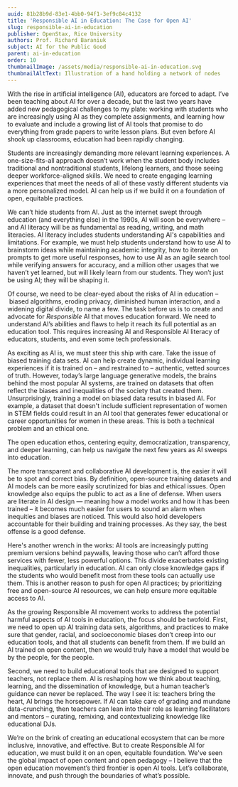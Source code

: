 ```yaml
---
uuid: 81b28b9d-83e1-4bb0-94f1-3ef9c84c4132
title: 'Responsible AI in Education: The Case for Open AI'
slug: responsible-ai-in-education
publisher: OpenStax, Rice University
authors: Prof. Richard Baraniuk
subject: AI for the Public Good
parent: ai-in-education
order: 10
thumbnailImage: /assets/media/responsible-ai-in-education.svg
thumbnailAltText: Illustration of a hand holding a network of nodes
---
```

With the rise in artificial intelligence (AI), educators are forced to adapt. I’ve been teaching about AI for over a decade, but the last two years have added new pedagogical challenges to my plate: working with students who are increasingly using AI as they complete assignments, and learning how to evaluate and include a growing list of AI tools that promise to do everything from grade papers to write lesson plans. But even before AI shook up classrooms, education had been rapidly changing. 

Students are increasingly demanding more relevant learning experiences. A one-size-fits-all approach doesn’t work when the student body includes traditional and nontraditional students, lifelong learners, and those seeing deeper workforce-aligned skills. We need to create engaging learning experiences that meet the needs of all of these vastly different students via a more personalized model. AI can help us if we build it on a foundation of open, equitable practices. 

We can’t hide students from AI. Just as the internet swept through education (and everything else) in the 1990s, AI will soon be everywhere – and AI literacy will be as fundamental as reading, writing, and math literacies. AI literacy includes students understanding AI's capabilities and limitations. For example, we must help students understand how to use AI to brainstorm ideas while maintaining academic integrity, how to iterate on prompts to get more useful responses, how to use AI as an agile search tool while verifying answers for accuracy, and a million other usages that we haven’t yet learned, but will likely learn from our students. They won’t just be using AI; they will be shaping it. 

Of course, we need to be clear-eyed about the risks of AI in education – biased algorithms, eroding privacy, diminished human interaction, and a widening digital divide, to name a few. The task before us is to create and advocate  for *Responsible* AI that moves education forward. We need to understand AI’s abilities and flaws to help it reach its full potential as an education tool. This requires increasing AI and Responsible AI literacy of educators, students, and even some tech professionals.

As exciting as AI is, we must steer this ship with care. Take the issue of biased training data sets. AI can help create dynamic, individual learning experiences if it is trained on – and restrained to – authentic, vetted sources of truth. However, today’s large language generative models, the brains behind the most popular AI systems, are trained on datasets that often reflect the biases and inequalities of the society that created them. Unsurprisingly, training a model on biased data results in biased AI. For example, a dataset that doesn't include sufficient representation of women in STEM fields could result in an AI tool that generates fewer educational or career opportunities for women in these areas. This is both a technical problem and an ethical one. 

The open education ethos, centering equity, democratization, transparency, and deeper learning, can help us navigate the next few years as AI sweeps into education.

The more transparent and collaborative AI development is, the easier it will be to spot and correct bias. By definition, open-source training datasets and AI models can be more easily scrutinized for bias and ethical issues. Open knowledge also equips the public to act as a line of defense. When users are literate in AI design — meaning how a model works and how it has been trained – it becomes much easier for users to sound an alarm when inequities and biases are noticed. This would also hold developers accountable for their building and training processes. As they say, the best offense is a good defense.  

Here's another wrench in the works: AI tools are increasingly putting premium versions behind paywalls, leaving those who can’t afford those services with fewer, less powerful options. This divide exacerbates existing inequalities, particularly in education. AI can only close knowledge gaps if the students who would benefit most from these tools can actually use them. This is another reason to push for open AI practices; by prioritizing free and open-source AI resources, we can help ensure more equitable access to AI. 

As the growing Responsible AI movement works to address the potential harmful aspects of AI tools in education, the focus should be twofold. First, we need to open up AI training data sets, algorithms, and practices to make sure that gender, racial, and socioeconomic biases don’t creep into our education tools, and that all students can benefit from them. If we build an AI trained on open content, then we would truly have a model that would be by the people, for the people.

Second, we need to build educational tools that are designed to support teachers, not replace them. AI is reshaping how we think about teaching, learning, and the dissemination of knowledge, but a human teacher’s guidance can never be replaced. The way I see it is: teachers bring the heart, AI brings the horsepower. If AI can take care of grading and mundane data-crunching, then teachers can lean into their role as learning facilitators and mentors – curating, remixing, and contextualizing knowledge like educational DJs. 

We’re on the brink of creating an educational ecosystem that can be more inclusive, innovative, and effective. But to create Responsible AI for education, we must build it on an open, equitable foundation. We've seen the global impact of open content and open pedagogy – I believe that the open education movement’s third frontier is open AI tools. Let’s collaborate, innovate, and push through the boundaries of what’s possible.
